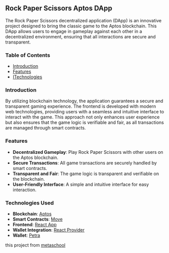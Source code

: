 ## Rock Paper Scissors Aptos DApp

The Rock Paper Scissors decentralized application (DApp) is an innovative project designed to bring the classic game to the Aptos blockchain. This DApp allows users to engage in gameplay against each other in a decentralized environment, ensuring that all interactions are secure and transparent.

### Table of Contents

- [Introduction](#introduction)
- [Features](#features)
- [ITechnologies](#technologies)

### Introduction

By utilizing blockchain technology, the application guarantees a secure and transparent gaming experience. The frontend is developed with modern web technologies, providing users with a seamless and intuitive interface to interact with the game. This approach not only enhances user experience but also ensures that the game logic is verifiable and fair, as all transactions are managed through smart contracts.

### Features

- **Decentralized Gameplay**: Play Rock Paper Scissors with other users on the Aptos blockchain.
- **Secure Transactions**: All game transactions are securely handled by smart contracts.
- **Transparent and Fair**: The game logic is transparent and verifiable on the blockchain.
- **User-Friendly Interface**: A simple and intuitive interface for easy interaction.

### Technologies Used

- **Blockchain**: [Aptos](https://aptos.dev/)
- **Smart Contracts**: [Move](https://move-language.github.io/move/)
- **Frontend**: [React App](https://github.com/facebook/create-react-app)
- **Wallet Integration**: [React Provider](https://aptos.dev/en/build/sdks/wallet-adapter/dapp)
- **Wallet**: [Petra](https://petra.app/)

this project from [metaschool](https://metaschool.so/)
